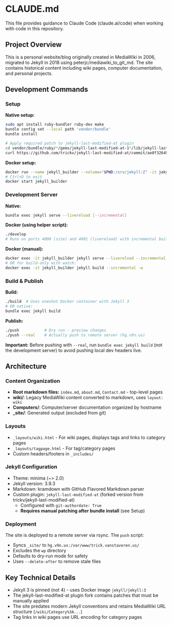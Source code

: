 # CLAUDE.md

This file provides guidance to Claude Code (claude.ai/code) when working with code in this repository.

## Project Overview

This is a personal website/blog originally created in MediaWiki in 2006, migrated to Jekyll in 2018 using peterjc/mediawiki_to_git_md. The site contains historical content including wiki pages, computer documentation, and personal projects.

## Development Commands

### Setup

**Native setup:**
```bash
sudo apt install ruby-bundler ruby-dev make
bundle config set --local path 'vendor/bundle'
bundle install

# Apply required patch to jekyll-last-modified-at plugin
cd vendor/bundle/ruby/*/gems/jekyll-last-modified-at-1*/lib/jekyll-last-modified-at
curl https://github.com/trickv/jekyll-last-modified-at/commit/ae8f326499c59c485b47833991a1bc849f70e6ae.patch | patch -p3
```

**Docker setup:**
```bash
docker run --name jekyll_builder --volume="$PWD:/srv/jekyll:Z" -it jekyll/jekyll:3 bash
# Ctrl+D to exit
docker start jekyll_builder
```

### Development Server

**Native:**
```bash
bundle exec jekyll serve --livereload [--incremental]
```

**Docker (using helper script):**
```bash
./develop
# Runs on ports 4000 (site) and 4001 (livereload) with incremental builds
```

**Docker (manual):**
```bash
docker exec -it jekyll_builder jekyll serve --livereload --incremental
# OR for build-only with watch:
docker exec -it jekyll_builder jekyll build --incremental -w
```

### Build & Publish

**Build:**
```bash
./build  # Uses oneshot Docker container with Jekyll 3
# OR native:
bundle exec jekyll build
```

**Publish:**
```bash
./push           # Dry run - preview changes
./push --real    # Actually push to remote server (hg.v9n.us)
```

**Important:** Before pushing with `--real`, run `bundle exec jekyll build` (not the development server) to avoid pushing local dev headers live.

## Architecture

### Content Organization

- **Root markdown files:** `index.md`, `about.md`, `Contact.md` - top-level pages
- **wiki/**: Legacy MediaWiki content converted to markdown, uses `layout: wiki`
- **Computers/**: Computer/server documentation organized by hostname
- **_site/**: Generated output (excluded from git)

### Layouts

- `_layouts/wiki.html` - For wiki pages, displays tags and links to category pages
- `_layouts/tagpage.html` - For tag/category pages
- Custom headers/footers in `_includes/`

### Jekyll Configuration

- Theme: minima (~> 2.0)
- Jekyll version: 3.9.3
- Markdown: kramdown with GitHub Flavored Markdown parser
- Custom plugin: `jekyll-last-modified-at` (forked version from trickv/jekyll-last-modified-at)
  - Configured with `git-authordate: True`
  - **Requires manual patching after bundle install** (see Setup)

### Deployment

The site is deployed to a remote server via rsync. The `push` script:
- Syncs `_site/` to `hg.v9n.us:/var/www/trick.vanstaveren.us/`
- Excludes the `wp` directory
- Defaults to dry-run mode for safety
- Uses `--delete-after` to remove stale files

## Key Technical Details

- Jekyll 3 is pinned (not 4) - uses Docker image `jekyll/jekyll:3`
- The jekyll-last-modified-at plugin fork contains patches that must be manually applied
- The site predates modern Jekyll conventions and retains MediaWiki URL structure (`/wiki/Category%3A...`)
- Tag links in wiki pages use URL encoding for category pages
